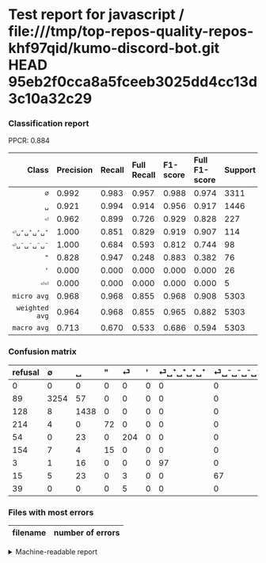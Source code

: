 # Test report for javascript / file:///tmp/top-repos-quality-repos-khf97qid/kumo-discord-bot.git HEAD 95eb2f0cca8a5fceeb3025dd4cc13d3c10a32c29

### Classification report

PPCR: 0.884

| Class | Precision | Recall | Full Recall | F1-score | Full F1-score | Support | Full Support | PPCR |
|------:|:----------|:-------|:------------|:---------|:---------|:--------|:-------------|:-----|
| `∅` | 0.992| 0.983| 0.957| 0.988| 0.974| 3311| 3400| 0.974 |
| `␣` | 0.921| 0.994| 0.914| 0.956| 0.917| 1446| 1574| 0.919 |
| `⏎` | 0.962| 0.899| 0.726| 0.929| 0.828| 227| 281| 0.808 |
| `⏎␣⁺␣⁺␣⁺␣⁺` | 1.000| 0.851| 0.829| 0.919| 0.907| 114| 117| 0.974 |
| `⏎␣⁻␣⁻␣⁻␣⁻` | 1.000| 0.684| 0.593| 0.812| 0.744| 98| 113| 0.867 |
| `"` | 0.828| 0.947| 0.248| 0.883| 0.382| 76| 290| 0.262 |
| `'` | 0.000| 0.000| 0.000| 0.000| 0.000| 26| 180| 0.144 |
| `⏎⏎` | 0.000| 0.000| 0.000| 0.000| 0.000| 5| 44| 0.114 |
| `micro avg` | 0.968| 0.968| 0.855| 0.968| 0.908| 5303| 5999| 0.884 |
| `weighted avg` | 0.964| 0.968| 0.855| 0.965| 0.882| 5303| 5999| 0.884 |
| `macro avg` | 0.713| 0.670| 0.533| 0.686| 0.594| 5303| 5999| 0.884 |

### Confusion matrix

|refusal|  ∅| ␣| "| ⏎| '| ⏎␣⁺␣⁺␣⁺␣⁺| ⏎␣⁻␣⁻␣⁻␣⁻| ⏎⏎| 
|:---|:---|:---|:---|:---|:---|:---|:---|:---|
|0 |0 |0 |0 |0 |0 |0 |0 |0 |
|89 |3254 |57 |0 |0 |0 |0 |0 |0 |
|128 |8 |1438 |0 |0 |0 |0 |0 |0 |
|214 |4 |0 |72 |0 |0 |0 |0 |0 |
|54 |0 |23 |0 |204 |0 |0 |0 |0 |
|154 |7 |4 |15 |0 |0 |0 |0 |0 |
|3 |1 |16 |0 |0 |0 |97 |0 |0 |
|15 |5 |23 |0 |3 |0 |0 |67 |0 |
|39 |0 |0 |0 |5 |0 |0 |0 |0 |

### Files with most errors

| filename | number of errors|
|:----:|:-----|

<details>
    <summary>Machine-readable report</summary>
```json
{
  "cl_report": {"\"": {"f1-score": 0.8834355828220859, "precision": 0.8275862068965517, "recall": 0.9473684210526315, "support": 76}, "\u0027": {"f1-score": 0.0, "precision": 0.0, "recall": 0.0, "support": 26}, "macro avg": {"f1-score": 0.686045616228889, "precision": 0.7129288047910092, "recall": 0.6697312064081508, "support": 5303}, "micro avg": {"f1-score": 0.9677541014520082, "precision": 0.9677541014520082, "recall": 0.9677541014520082, "support": 5303}, "weighted avg": {"f1-score": 0.9646087940851917, "precision": 0.9638219943815132, "recall": 0.9677541014520082, "support": 5303}, "\u2205": {"f1-score": 0.987556904400607, "precision": 0.9923757243061909, "recall": 0.9827846572032618, "support": 3311}, "\u23ce": {"f1-score": 0.9293849658314352, "precision": 0.9622641509433962, "recall": 0.8986784140969163, "support": 227}, "\u23ce\u23ce": {"f1-score": 0.0, "precision": 0.0, "recall": 0.0, "support": 5}, "\u23ce\u2423\u207a\u2423\u207a\u2423\u207a\u2423\u207a": {"f1-score": 0.919431279620853, "precision": 1.0, "recall": 0.8508771929824561, "support": 114}, "\u23ce\u2423\u207b\u2423\u207b\u2423\u207b\u2423\u207b": {"f1-score": 0.8121212121212121, "precision": 1.0, "recall": 0.6836734693877551, "support": 98}, "\u2423": {"f1-score": 0.9564349850349185, "precision": 0.9212043561819346, "recall": 0.9944674965421854, "support": 1446}},
  "cl_report_full": {"\"": {"f1-score": 0.38196286472148544, "precision": 0.8275862068965517, "recall": 0.2482758620689655, "support": 290}, "\u0027": {"f1-score": 0.0, "precision": 0.0, "recall": 0.0, "support": 180}, "macro avg": {"f1-score": 0.5940396633785223, "precision": 0.7129288047910092, "recall": 0.5333611812817053, "support": 5999}, "micro avg": {"f1-score": 0.9081578481684658, "precision": 0.9677541014520082, "recall": 0.8554759126521086, "support": 5999}, "weighted avg": {"f1-score": 0.8818840867928274, "precision": 0.9275628180840988, "recall": 0.8554759126521086, "support": 5999}, "\u2205": {"f1-score": 0.9743973648749812, "precision": 0.9923757243061909, "recall": 0.9570588235294117, "support": 3400}, "\u23ce": {"f1-score": 0.8275862068965518, "precision": 0.9622641509433962, "recall": 0.7259786476868327, "support": 281}, "\u23ce\u23ce": {"f1-score": 0.0, "precision": 0.0, "recall": 0.0, "support": 44}, "\u23ce\u2423\u207a\u2423\u207a\u2423\u207a\u2423\u207a": {"f1-score": 0.9065420560747663, "precision": 1.0, "recall": 0.8290598290598291, "support": 117}, "\u23ce\u2423\u207b\u2423\u207b\u2423\u207b\u2423\u207b": {"f1-score": 0.7444444444444445, "precision": 1.0, "recall": 0.5929203539823009, "support": 113}, "\u2423": {"f1-score": 0.917384370015949, "precision": 0.9212043561819346, "recall": 0.9135959339263025, "support": 1574}},
  "ppcr": 0.8839806634439074
}
```
</details>
